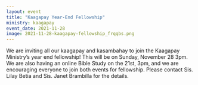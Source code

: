 ```yaml
---
layout: event
title: "Kaagapay Year-End Fellowship"
ministry: kaagapay
event_date: 2021-11-28
image: 2021-11-28-kaagapay-fellowship_frqqbs.png
---
```


We are inviting all our kaagapay and kasambahay to join the Kaagapay Ministry’s year end fellowship! This will be on Sunday, November 28 3pm. We are also having an online Bible Study on the 21st, 3pm, and we are encouraging everyone to join both events for fellowship. Please contact Sis. Lilay Betia and Sis. Janet Brambilla for the details.